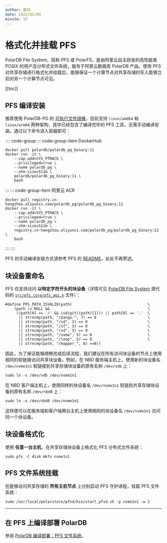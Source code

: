 ```yaml
---
author: 棠羽
date: 2022/05/09
minute: 15
---
```


# 格式化并挂载 PFS

<ArticleInfo :frontmatter=$frontmatter></ArticleInfo>

PolarDB File System，简称 PFS 或 PolarFS，是由阿里云自主研发的高性能类 POSIX 的用户态分布式文件系统，服务于阿里云数据库 PolarDB 产品。使用 PFS 对共享存储进行格式化并挂载后，能够保证一个计算节点对共享存储的写入能够立刻对另一个计算节点可见。

[[toc]]

## PFS 编译安装

推荐使用 PolarDB-PG 的 [可执行文件镜像](https://hub.docker.com/r/polardb/polardb_pg_binary/tags)，目前支持 `linux/amd64` 和 `linux/arm64` 两种架构，其中已经包含了编译完毕的 PFS 工具，无需手动编译安装。通过以下命令进入容器即可：

:::: code-group
::: code-group-item DockerHub

```shell:no-line-numbers
docker pull polardb/polardb_pg_binary:11
docker run -it \
    --cap-add=SYS_PTRACE \
    --privileged=true \
    --name polardb_pg \
    --shm-size=512m \
    polardb/polardb_pg_binary:11 \
    bash
```

:::
::: code-group-item 阿里云 ACR

```shell:no-line-numbers
docker pull registry.cn-hangzhou.aliyuncs.com/polardb_pg/polardb_pg_binary:11
docker run -it \
    --cap-add=SYS_PTRACE \
    --privileged=true \
    --name polardb_pg \
    --shm-size=512m \
    registry.cn-hangzhou.aliyuncs.com/polardb_pg/polardb_pg_binary:11 \
    bash
```

:::
::::

PFS 的手动编译安装方式请参考 PFS 的 [README](https://github.com/ApsaraDB/polardb-file-system/blob/master/Readme-CN.md)，此处不再赘述。

## 块设备重命名

PFS 仅支持访问 **以特定字符开头的块设备**（详情可见 [PolarDB File System](https://github.com/ApsaraDB/PolarDB-FileSystem) 源代码的 [`src/pfs_core/pfs_api.h`](https://github.com/ApsaraDB/PolarDB-FileSystem/blob/master/src/pfs_core/pfs_api.h) 文件）：

```c:no-line-numbers
#define PFS_PATH_ISVALID(path)                                  \
    (path != NULL &&                                            \
     ((path[0] == '/' && isdigit((path)[1])) || path[0] == '.'  \
      || strncmp(path, "/pangu-", 7) == 0                       \
      || strncmp(path, "/sd", 3) == 0                           \
      || strncmp(path, "/sf", 3) == 0                           \
      || strncmp(path, "/vd", 3) == 0                           \
      || strncmp(path, "/nvme", 5) == 0                         \
      || strncmp(path, "/loop", 5) == 0                         \
      || strncmp(path, "/mapper_", 8) ==0))
```

因此，为了保证能够顺畅完成后续流程，我们建议在所有访问块设备的节点上使用相同的软链接访问共享块设备。例如，在 NBD 服务端主机上，使用新的块设备名 `/dev/nvme1n1` 软链接到共享存储块设备的原有名称 `/dev/vdb` 上：

```shell:no-line-numbers
sudo ln -s /dev/vdb /dev/nvme1n1
```

在 NBD 客户端主机上，使用同样的块设备名 `/dev/nvme1n1` 软链到共享存储块设备的原有名称 `/dev/nbd0` 上：

```shell:no-line-numbers
sudo ln -s /dev/nbd0 /dev/nvme1n1
```

这样便可以在服务端和客户端两台主机上使用相同的块设备名 `/dev/nvme1n1` 访问同一个块设备。

## 块设备格式化

使用 **任意一台主机**，在共享存储块设备上格式化 PFS 分布式文件系统：

```shell:no-line-numbers
sudo pfs -C disk mkfs nvme1n1
```

## PFS 文件系统挂载

在能够访问共享存储的 **所有主机节点** 上分别启动 PFS 守护进程，挂载 PFS 文件系统：

```shell:no-line-numbers
sudo /usr/local/polarstore/pfsd/bin/start_pfsd.sh -p nvme1n1 -w 2
```

---

## 在 PFS 上编译部署 PolarDB

参阅 [PolarDB 编译部署：PFS 文件系统](./db-pfs.md)。
